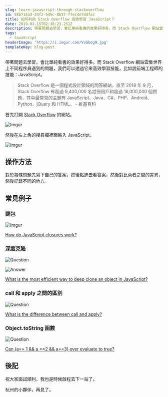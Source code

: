 ```yaml
---
slug: learn-javascript-through-stackoverflow
id: 58b714a3-24f2-545c-8b37-f7ec4e7ddfac
title: 如何利用 Stack Overflow 高效學習 JavaScript？
date: 2019-03-15T02:38:23.251Z
description: 帶著問題去學習，會比單純看書的效果好得多。而 Stack Overflow 網站雲集世界上不同程序員遇到的問題，我們可以透過它來高效學習技能，比如說前端工程師的技能：JavaScript。
tags:
  - JavaScript
headerImage: 'https://i.imgur.com/VvGbog9.jpg'
templateKey: blog-post
---
```

帶著問題去學習，會比單純看書的效果好得多。而 Stack Overflow 網站雲集世界上不同程序員遇到的問題，我們可以透過它來高效學習技能，比如說前端工程師的技能：JavaScript。

> Stack Overflow 是一個程式設計領域的問答網站，直至 2018 年 9 月，Stack Overflow 有超過 9,400,000 名註冊用戶和超過 16,000,000 個問題，其中最常見的主題有 JavaScript、Java、C#、PHP、Android、Python、jQuery 和 HTML。 - 維基百科

首先打開 [Stack Overflow](https://stackoverflow.com/) 的網站。

![Imgur](https://i.imgur.com/HmQgFw0.png)

然後在左上角的搜尋欄裡面輸入 JavaScript。

![Imgur](https://i.imgur.com/UuOBZ96.png)

## 操作方法

對於每條問題先寫下自己的答案，然後點進去看答案，然後對比兩者之間的差異，然後記錄不同的地方。

## 常見例子

### 閉包

![Imgur](https://i.imgur.com/FeCXyhd.jpg)

[How do JavaScript closures work?](https://stackoverflow.com/questions/111102/how-do-javascript-closures-work#)

### 深度克隆

![Question](https://i.imgur.com/iaHkBWo.jpg)

![Answer](https://i.imgur.com/259FhdV.jpg)

[What is the most efficient way to deep clone an object in JavaScript?](https://stackoverflow.com/questions/122102/what-is-the-most-efficient-way-to-deep-clone-an-object-in-javascript)

### call 和 apply 之間的區別

![Question](https://i.imgur.com/01s1CAg.jpg)

[What is the difference between call and apply?](https://stackoverflow.com/questions/1986896/what-is-the-difference-between-call-and-apply)

### Object.toString 函數

![Question](https://i.imgur.com/TMZfz9A.jpg)

[Can (a== 1 && a ==2 && a==3) ever evaluate to true?](https://stackoverflow.com/questions/48270127/can-a-1-a-2-a-3-ever-evaluate-to-true)

## 後記

祝大家面試順利，我也是時候啟程去下一站了。

杭州的小夥伴，再見了。
